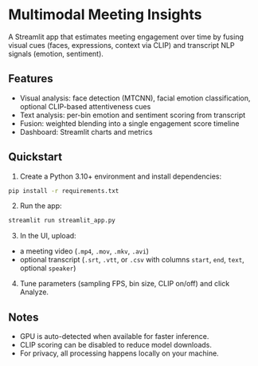 # Multimodal Meeting Insights

A Streamlit app that estimates meeting engagement over time by fusing visual cues (faces, expressions, context via CLIP) and transcript NLP signals (emotion, sentiment).

## Features
- Visual analysis: face detection (MTCNN), facial emotion classification, optional CLIP-based attentiveness cues
- Text analysis: per-bin emotion and sentiment scoring from transcript
- Fusion: weighted blending into a single engagement score timeline
- Dashboard: Streamlit charts and metrics

## Quickstart

1. Create a Python 3.10+ environment and install dependencies:
```bash
pip install -r requirements.txt
```

2. Run the app:
```bash
streamlit run streamlit_app.py
```

3. In the UI, upload:
- a meeting video (`.mp4`, `.mov`, `.mkv`, `.avi`)
- optional transcript (`.srt`, `.vtt`, or `.csv` with columns `start`, `end`, `text`, optional `speaker`)

4. Tune parameters (sampling FPS, bin size, CLIP on/off) and click Analyze.

## Notes
- GPU is auto-detected when available for faster inference.
- CLIP scoring can be disabled to reduce model downloads.
- For privacy, all processing happens locally on your machine.
